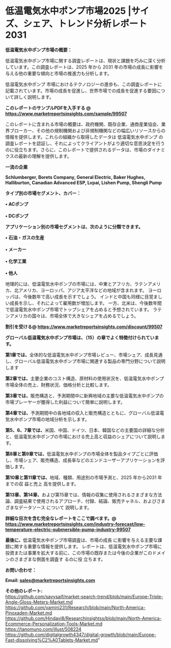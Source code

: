 # 低温電気水中ポンプ市場2025 |サイズ、シェア、トレンド分析レポート2031

<strong><b>低温電気水中ポンプ市場の概要：</b></strong>

低温電気水中ポンプ市場に関する調査レポートは、現状と課題を巧みに深く分析しています。この調査レポートは、2025 年から 2031 年の市場の成長に影響を与える他の重要な傾向と市場の推進力も分析します。

低温電気水中ポンプ 市場におけるテクノロジーの進歩も、この調査レポートに記載されています。市場の成長を促進し、世界市場での成長を促進する要因について詳しく説明します。

<strong>このレポートのサンプルPDFを入手する @ <a href=https://www.marketreportsinsights.com/sample/99507>https://www.marketreportsinsights.com/sample/99507</a></strong>

このレポートに含まれる市場の概要は、政府機関、既存企業、通商産業協会、業界ブローカー、その他の規制機関および非規制機関などの幅広いリソースからの情報を提供します。これらの組織から取得したデータは 低温電気水中ポンプ の調査レポートを認証し、それによってクライアントがより適切な意思決定を行うのに役立ちます。さらに、このレポートで提供されるデータは、市場のダイナミクスの最新の理解を提供します。

<strong>一流の企業</strong>

<strong><b>Schlumberger, Borets Company, General Electric, Baker Hughes, Halliburton, Canadian Advanced ESP, Lvpai, Lishen Pump, Shengli Pump</b></strong>

<strong><b>タイプ別の市場セグメント、カバー：</b></strong>

<strong>• ACポンプ<br><br>• DCポンプ</strong>

<strong><b>アプリケーション別の市場セグメントは、次のように分類できます。</b></strong>

<strong>• 石油・ガスの生産<br><br>• メーカー<br><br>• 化学工業<br><br>• 他人</strong>

 地理的には、低温電気水中ポンプの市場には、中東とアフリカ、ラテンアメリカ、北アメリカ、ヨーロッパ、アジア太平洋などの地域が含まれます。 ヨーロッパは、今後数年で高い成長を示すでしょう。 インドと中国も同様に目覚ましい成長を示し、それによって雇用数が増加します。 一方、北米は、今後数年間で低温電気水中ポンプ市場でトップシェアを占めると予想されています。 ラテンアメリカの国々は、市場全体で大きなシェアを占めるでしょう。

<strong>割引を受ける@ <a href=https://www.marketreportsinsights.com/discount/99507>https://www.marketreportsinsights.com/discount/99507</a></strong>

<strong><b>グローバル低温電気水中ポンプ市場は、（15）の章でよく特徴付けられています。</b></strong>

<strong><b>第</b></strong><strong><b>1章では、</b></strong>全体的な低温電気水中ポンプ市場レビュー、市場シェア、成長見通し、グローバル低温電気水中ポンプ市場に関連する製品の専門分野について説明します

<strong><b>第2章では、</b></strong>主要企業のコスト構造、原材料の使用状況を、低温電気水中ポンプ市場全体の売上、財務状況、価格分析と比較します。

<strong><b>第3章では、</b></strong>販売構造と、予測期間中に新興地域の主要な低温電気水中ポンプの市場プレーヤーが獲得した利益について簡単に説明します。

<strong><b>第4章では、</b></strong>予測期間中の各地域の収入と販売構造とともに、グローバル低温電気水中ポンプ市場の地域分析を示します。

<strong><b>第5、6、7章では、</b></strong>米国、中国、ドイツ、日本、韓国などの主要国の詳細な分析と、低温電気水中ポンプの市場における売上高と収益のシェアについて説明します。

<strong><b>第8章と第9章では、</b></strong>低温電気水中ポンプの市場全体を製品タイプごとに評価し、市場シェア、販売構造、成長率などのエンドユーザーアプリケーションを評価します。

<strong><b>第10章と第11章では、</b></strong>地域、種類、用途別の市場予測と、2025 年から2031 年までの収 益と売上 高を提供します。

<strong><b>第13章、第14章、</b></strong>および第15章では、情報の収集に使用されるさまざまな方法論、調査結果で使用されるアプローチ、付録、結論、販売チャネル、およびさまざまなデータソース について 説明します。

<strong>詳細な目次を含む完全なレポートをここで調べます。@ <a href=https://www.marketreportsinsights.com/industry-forecast/low-temperature-electric-submersible-pump-industry-99507>https://www.marketreportsinsights.com/industry-forecast/low-temperature-electric-submersible-pump-industry-99507</a></strong>

<strong><b>最後に、</b></strong>低温電気水中ポンプ市場調査は、市場の成長 に影響を</a>与える主要な課題に関する重要な情報を提供します。 レポートは、低温電気水中ポンプ市場に投資または事業を拡大する前に、この市場の既存または今後の企業がこのドメインのさまざまな側面を調査す るのに役 立ちます。

<strong><b>お問い合わせ：</b></strong>

<strong>Email: </strong><a href=mailto:sales@marketreportsinsights.com><strong>sales@marketreportsinsights.com</strong></a>

<strong>その他のレポート:</strong>
<br>
<a href=https://github.com/sayysaif/market-search-trend/blob/main/Europe-Triple-Angle-Gloss-Meters-Market.md>https://github.com/sayysaif/market-search-trend/blob/main/Europe-Triple-Angle-Gloss-Meters-Market.md</a>
<br>
<a href=https://github.com/yamini231/Research/blob/main/North-America-Pinoxaden-Market.md>https://github.com/yamini231/Research/blob/main/North-America-Pinoxaden-Market.md</a>
<br>
<a href=https://github.com/Hindavi8/Researchinsightss/blob/main/North-America-Ecommerce-Personalization-Tools-Market.md>https://github.com/Hindavi8/Researchinsightss/blob/main/North-America-Ecommerce-Personalization-Tools-Market.md</a>
<br>
<a href=https://tanomuno.com/illust/508224>https://tanomuno.com/illust/508224</a>
<br>
<a href=https://github.com/digitalgrowth4347/digital-growth/blob/main/Europe-Fast-dissolving%C2%A0Tablets-Market.md>https://github.com/digitalgrowth4347/digital-growth/blob/main/Europe-Fast-dissolving%C2%A0Tablets-Market.md</a>"
